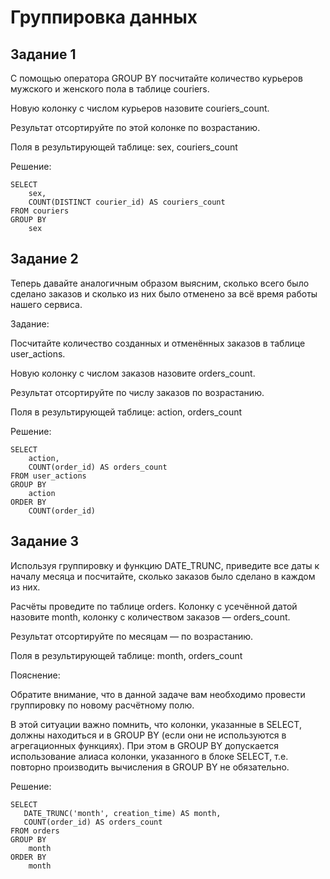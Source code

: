 # Группировка данных
## Задание 1
С помощью оператора GROUP BY посчитайте количество курьеров мужского и женского пола в таблице couriers.

Новую колонку с числом курьеров назовите couriers_count.

Результат отсортируйте по этой колонке по возрастанию.

Поля в результирующей таблице: sex, couriers_count

Решение:

    SELECT
        sex,
        COUNT(DISTINCT courier_id) AS couriers_count
    FROM couriers
    GROUP BY
        sex

## Задание 2
Теперь давайте аналогичным образом выясним, сколько всего было сделано заказов и сколько из них было отменено за всё время работы нашего сервиса.

Задание:

Посчитайте количество созданных и отменённых заказов в таблице user_actions.

Новую колонку с числом заказов назовите orders_count.

Результат отсортируйте по числу заказов по возрастанию.

Поля в результирующей таблице: action, orders_count

Решение:

    SELECT
        action,
        COUNT(order_id) AS orders_count
    FROM user_actions
    GROUP BY
        action
    ORDER BY
        COUNT(order_id)

## Задание 3
Используя группировку и функцию DATE_TRUNC, приведите все даты к началу месяца и посчитайте, сколько заказов было сделано в каждом из них.

Расчёты проведите по таблице orders. Колонку с усечённой датой назовите month, колонку с количеством заказов — orders_count.

Результат отсортируйте по месяцам — по возрастанию.

Поля в результирующей таблице: month, orders_count

Пояснение:

Обратите внимание, что в данной задаче вам необходимо провести группировку по новому расчётному полю.

В этой ситуации важно помнить, что колонки, указанные в SELECT, должны находиться и в GROUP BY (если они не используются в агрегационных функциях). При этом в GROUP BY допускается использование алиаса колонки, указанного в блоке SELECT, т.е. повторно производить вычисления в GROUP BY не обязательно.

Решение:

    SELECT
       DATE_TRUNC('month', creation_time) AS month,
       COUNT(order_id) AS orders_count
    FROM orders
    GROUP BY
        month
    ORDER BY
        month

